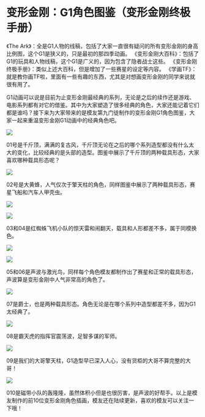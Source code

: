 # 变形金刚：G1角色图鉴（变形金刚终极手册）

《The Ark》：全是G1人物的线稿，包括了大家一直很有疑问的所有变形金刚的身高比例图，这个G1是狭义的，只是最初的那四季动画。
《变形金刚大百科》：包括了G1的玩具和人物线稿，这个G1是广义的，因为包含了隐者战士这些。
《变形金刚终极手册》：类似上述大百科，但是增加了一些赛星的设定等内容。
《学画TF》：就是教你画TF啦，里面有一些有趣的东西，尤其是对想画变形金刚的同学来说就很有用了。

G1动画可以说是目前为止变形金刚最经典的系列，无论是之后的续作还是游戏、电影系列都有对它的借鉴。其中为大家塑造了很多经典的角色，大家还能记着它们都是谁吗？接下来为大家带来的是模友第九门徒制作的变形金刚G1角色图鉴，大家一起来重温变形金刚G1动画中的经典角色吧。

![](vx_images/443390417233009.jpeg)

01号是千斤顶，满满的复古风，千斤顶无论在之后的哪个系列造型都没有什么太大的变化，比较经典的是头部的造型。图鉴中展示了千斤顶的两种载具形态，大家喜欢哪种载具形态呢？

![](vx_images/438890417244680.jpeg)

02号是大黄蜂，人气仅次于擎天柱的角色，同样图鉴中展示了两种载具形态，赛星飞船和汽车人甲壳虫。

![](vx_images/434800417240633.jpeg)

![](vx_images/427720417253407.jpeg)

03和04是红蜘蛛飞机小队的惊天雷和闹翻天，载具和人形都差不多，属于同模换色。

![](vx_images/423620417260361.jpeg)

![](vx_images/418540417235342.jpeg)

05和06是声波与激光鸟，同样每个角色模友都制作出了赛星和正常的载具形态，声波算是变形金刚中人气非常高的角色了。

![](vx_images/414440417261818.jpeg)

07是爵士，也是两种载具形态。角色无论是在哪个系列中造型都差不多，因为G1太经典了。

![](vx_images/409560417235536.jpeg)

08是霸天虎的指挥官震荡波，足智多谋的军师。

![](vx_images/405480417247244.jpeg)

09是我们的大哥擎天柱，G1造型早已深入人心，没有货柜的大哥不算完整的大哥！

![](vx_images/401380417253632.jpeg)

010是磁带小队的轰隆隆，虽然体积小但是也很厉害，是声波的好帮手。以上是模友制作的前10位变形金刚角色插画，模友还在陆续更新，喜欢的模友可以关注一下哦！